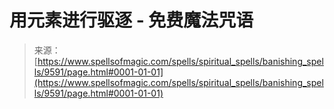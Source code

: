 <!--yml

category: 未分类

date: 2024-06-12 18:45:56

-->

# 用元素进行驱逐 - 免费魔法咒语

> 来源：[https://www.spellsofmagic.com/spells/spiritual_spells/banishing_spells/9591/page.html#0001-01-01](https://www.spellsofmagic.com/spells/spiritual_spells/banishing_spells/9591/page.html#0001-01-01)
